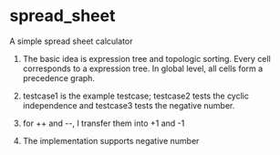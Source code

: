 # spread_sheet
A simple spread sheet calculator

1. The basic idea is expression tree and topologic sorting. Every cell corresponds to a expression tree. In global level, all cells form a precedence graph. 

2. testcase1 is the example testcase; testcase2 tests the cyclic independence and testcase3 tests the negative number.

3. for ++ and --, I transfer them into +1 and -1

4. The implementation supports negative number